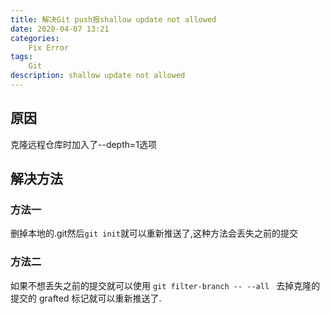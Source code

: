 ```yaml
---
title: 解决Git push报shallow update not allowed 
date: 2020-04-07 13:21
categories:
    Fix Error
tags:
    Git
description: shallow update not allowed 
---
```


## 原因
克隆远程仓库时加入了--depth=1选项

## 解决方法

### 方法一
删掉本地的.git然后`git init`就可以重新推送了,这种方法会丢失之前的提交

### 方法二
如果不想丢失之前的提交就可以使用
`git filter-branch -- --all `
去掉克隆的提交的 grafted 标记就可以重新推送了.

